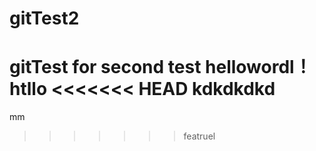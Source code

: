 # gitTest2
gitTest for second test
hellowordl！
htllo
<<<<<<< HEAD
kdkdkdkd
=======
mm
>>>>>>> featruel
